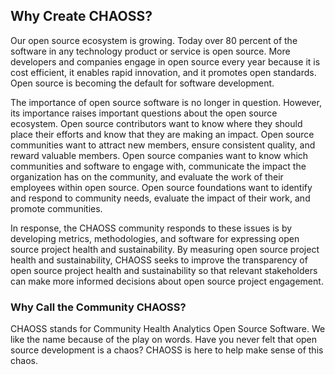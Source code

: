 
## Why Create CHAOSS?

Our open source ecosystem is growing. Today over 80 percent of the software in any technology product or service is open source. More developers and companies engage in open source every year because it is cost efficient, it enables rapid innovation, and it promotes open standards. Open source is becoming the default for software development.

The importance of open source software is no longer in question. However, its importance raises important questions about the open source ecosystem. Open source contributors want to know where they should place their efforts and know that they are making an impact. Open source communities want to attract new members, ensure consistent quality, and reward valuable members. Open source companies want to know which communities and software to engage with, communicate the impact the organization has on the community, and evaluate the work of their employees within open source. Open source foundations want to identify and respond to community needs, evaluate the impact of their work, and promote communities.

In response, the CHAOSS community responds to these issues is by developing metrics, methodologies, and software for expressing open source project health and sustainability. By measuring open source project health and sustainability, CHAOSS seeks to improve the transparency of open source project health and sustainability so that relevant stakeholders can make more informed decisions about open source project engagement.

### Why Call the Community CHAOSS?

CHAOSS stands for Community Health Analytics Open Source Software. We like the name because of the play on words. Have you never felt that open source development is a chaos? CHAOSS is here to help make sense of this chaos. 
